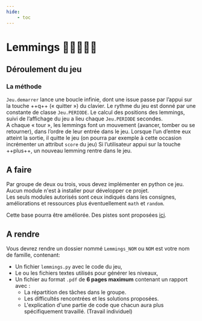 ```yaml
---
hide:
    - toc
---    
```


# Lemmings 🏃🏻🧍🚶🤸  

## Déroulement du jeu
### La méthode

`Jeu.demarrer` lance une boucle infinie, dont une issue passe par l’appui sur la touche ++q++ (« quitter ») du clavier. Le rythme du jeu est donné par une constante de classe `Jeu.PERIODE`. Le calcul des positions des lemmings, suivi de l’affichage du jeu a lieu chaque `Jeu.PERIODE` secondes.  
A chaque « tour », les lemmings font un mouvement (avancer, tomber ou se retourner), dans l’ordre de leur entrée dans le jeu. Lorsque l’un d’entre eux atteint la sortie, il quitte le jeu (on pourra par exemple à cette occasion incrémenter un attribut `score` du jeu)
Si l’utilisateur appui sur la touche ++plus++, un nouveau lemming rentre dans le jeu.


## A faire

Par groupe de deux ou trois, vous devez implémenter en python ce jeu.  
Aucun module n'est à installer pour développer ce projet.  
Les seuls modules autorisés sont ceux indiqués dans les consignes, améliorations et ressources plus éventuellement `math` et `random`.  

Cette base pourra être améliorée. Des pistes sont proposées [ici](améliorations.md).


## A rendre

Vous devrez rendre un dossier nommé `Lemmings_NOM` ou `NOM` est votre nom de famille, contenant:

* Un fichier `lemmings.py` avec le code du jeu,  
* Le ou les fichiers textes utilisés pour générer les niveaux,  
* Un fichier au format `.pdf` de **6 pages maximum** contenant un rapport avec :
    * La répartition des tâches dans le groupe.
    * Les difficultés rencontrées et les solutions proposées.
    * L'explication d'une partie de code que chacun aura plus spécifiquement travaillé. (Travail individuel)